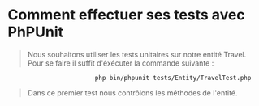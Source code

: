 # Comment effectuer ses tests avec PhPUnit


> Nous souhaitons utiliser les tests unitaires sur notre entité Travel. Pour se faire il suffit d'éxécuter la commande suivante :

                            php bin/phpunit tests/Entity/TravelTest.php

> Dans ce premier test nous contrôlons les méthodes de l'entité.